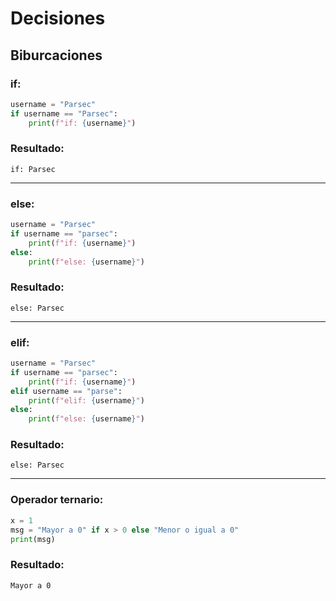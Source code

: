 # **Decisiones**

## **Biburcaciones**

### **if:**
```py
username = "Parsec"
if username == "Parsec":
    print(f"if: {username}")
```
### **Resultado:**
```
if: Parsec
```

---

### **else:**
```py
username = "Parsec"
if username == "parsec":
    print(f"if: {username}")
else:
    print(f"else: {username}")
```
### **Resultado:**
```
else: Parsec
```

---

### **elif:**
```py
username = "Parsec"
if username == "parsec":
    print(f"if: {username}")
elif username == "parse":
    print(f"elif: {username}")
else:
    print(f"else: {username}")
```

### **Resultado:**
```
else: Parsec
```

---

### **Operador ternario:**
```py
x = 1
msg = "Mayor a 0" if x > 0 else "Menor o igual a 0"
print(msg)
```

### **Resultado:**
```
Mayor a 0
```
